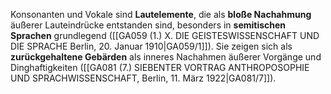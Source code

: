 
Konsonanten und Vokale sind **Lautelemente**, die als **bloße Nachahmung** äußerer Lauteindrücke entstanden sind, besonders in **semitischen Sprachen** grundlegend ([[GA059 (1.) X. DIE GEISTESWISSENSCHAFT UND DIE SPRACHE Berlin, 20. Januar 1910|GA059/1]]). Sie zeigen sich als **zurückgehaltene Gebärden** als inneres Nachahmen äußerer Vorgänge und Dinghaftigkeiten ([[GA081 (7.) SIEBENTER VORTRAG ANTHROPOSOPHIE UND SPRACHWISSENSCHAFT, Berlin, 11. März 1922|GA081/7]]).
